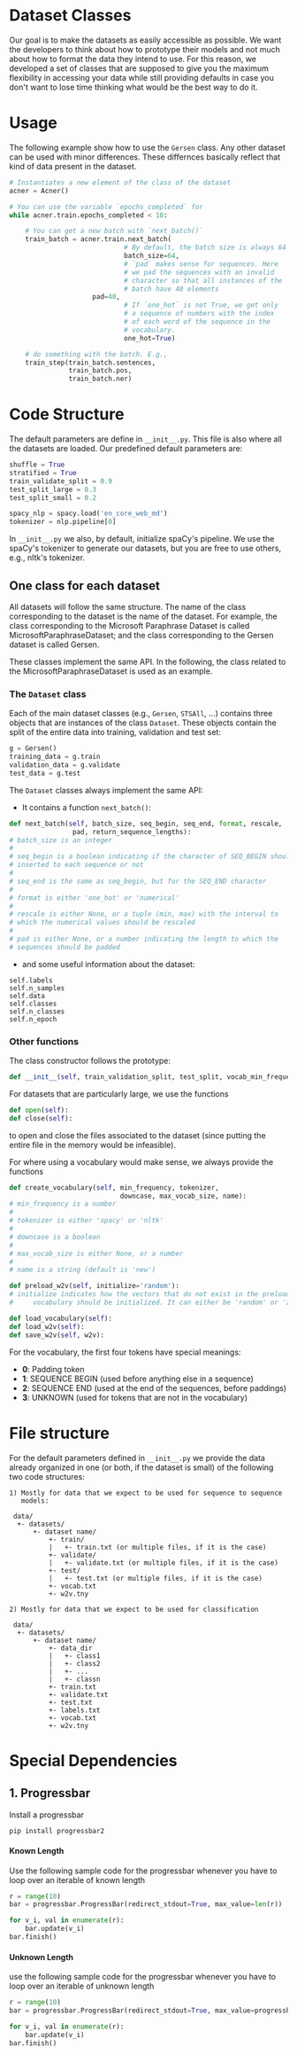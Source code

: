 # Dataset Classes

Our goal is to make the datasets as easily accessible as possible. We
want the developers to think about how to prototype their models and not
much about how to format the data they intend to use. For this reason, we
developed a set of classes that are supposed to give you the maximum
flexibility in accessing your data while still providing defaults in
case you don't want to lose time thinking what would be the best way
to do it.

# Usage

The following example show how to use the `Gersen` class. Any other
dataset can be used with minor differences. These differnces basically
reflect that kind of data present in the dataset.

```python
# Instantiates a new element of the class of the dataset
acner = Acner()

# You can use the variable `epochs_completed` for 
while acner.train.epochs_completed < 10:

    # You can get a new batch with `next_batch()`
    train_batch = acner.train.next_batch(
                             # By default, the batch size is always 64
                             batch_size=64,
                             # `pad` makes sense for sequences. Here
                             # we pad the sequences with an invalid
                             # character so that all instances of the
                             # batch have 40 elements
		             pad=40,
                             # If `one_hot` is not True, we get only
                             # a sequence of numbers with the index
                             # of each word of the sequence in the
                             # vocabulary.
                             one_hot=True)

    # do something with the batch. E.g.,
    train_step(train_batch.sentences,
               train_batch.pos,
               train_batch.ner)
```


# Code Structure

The default parameters are define in `__init__.py`. This file is also
where all the datasets are loaded. Our predefined default parameters
are:

```python
shuffle = True
stratified = True
train_validate_split = 0.9
test_split_large = 0.3
test_split_small = 0.2

spacy_nlp = spacy.load('en_core_web_md')
tokenizer = nlp.pipeline[0]
```

In `__init__.py` we also, by default, initialize spaCy's pipeline.
We use the spaCy's tokenizer to generate our datasets, but you are
free to use others, e.g., nltk's tokenizer.

## One class for each dataset

All datasets will follow the same structure. The name of the class
corresponding to the dataset is the name of the dataset. For example,
the class corresponding to the Microsoft Paraphrase Dataset is called
MicrosoftParaphraseDataset; and the class corresponding to the Gersen
dataset is called Gersen.

These classes implement the same API. In the following, the class
related to the MicrosoftParaphraseDataset is used as an example.

### The `Dataset` class

Each of the main dataset classes (e.g., `Gersen`, `STSAll`, ...)
contains three objects that are instances of the class `Dataset`.
These objects contain the split of the entire data into training,
validation and test set:

```python
g = Gersen()
training_data = g.train
validation_data = g.validate
test_data = g.test
```

The `Dataset` classes always implement the same API:

 * It contains a function `next_batch()`:

```python
def next_batch(self, batch_size, seq_begin, seq_end, format, rescale,
                pad, return_sequence_lengths):
# batch_size is an integer
#
# seq_begin is a boolean indicating if the character of SEQ_BEGIN should be
# inserted to each sequence or not
#
# seq_end is the same as seq_begin, but for the SEQ_END character
#
# format is either 'one_hot' or 'numerical'
#
# rescale is either None, or a tuple (min, max) with the interval to
# which the numerical values should be rescaled
#
# pad is either None, or a number indicating the length to which the
# sequences should be padded
```

 * and some useful information about the dataset:

```
self.labels
self.n_samples
self.data
self.classes
self.n_classes
self.n_epoch
```


### Other functions

The class constructor follows the prototype:

```python
def __init__(self, train_validation_split, test_split, vocab_min_frequency):
```

For datasets that are particularly large, we use the functions

```python
def open(self):
def close(self):
```
to open and close the files associated to the dataset (since putting the
entire file in the memory would be infeasible).

For where using a vocabulary would make sense, we always provide the
functions

```python
def create_vocabulary(self, min_frequency, tokenizer,
                            downcase, max_vocab_size, name):
# min_frequency is a number
#
# tokenizer is either 'spacy' or 'nltk'
#
# downcase is a boolean
#
# max_vocab_size is either None, or a number
#
# name is a string (default is 'new')

def preload_w2v(self, initialize='random'):
# initialize indicates how the vectors that do not exist in the preloaded
#     vocabulary should be initialized. It can either be 'random' or 'zeros'.

def load_vocabulary(self):
def load_w2v(self):
def save_w2v(self, w2v):
```

For the vocabulary, the first four tokens have special meanings:

 * **0**: Padding token
 * **1**: SEQUENCE BEGIN (used before anything else in a sequence)
 * **2**: SEQUENCE END (used at the end of the sequences, before paddings)
 * **3**: UNKNOWN (used for tokens that are not in the vocabulary)


# File structure

For the default parameters defined in `__init__.py` we provide the
data already organized in one (or both, if the dataset is small) of
the following two code structures:


```
1) Mostly for data that we expect to be used for sequence to sequence
   models:

 data/
  +- datasets/
      +- dataset name/
          +- train/
          |   +- train.txt (or multiple files, if it is the case)
          +- validate/
          |   +- validate.txt (or multiple files, if it is the case)
          +- test/
          |   +- test.txt (or multiple files, if it is the case)
          +- vocab.txt
          +- w2v.tny

```

```
2) Mostly for data that we expect to be used for classification

 data/
  +- datasets/
      +- dataset name/
          +- data_dir
          |   +- class1
          |   +- class2
          |   +- ...
          |   +- classn
          +- train.txt
          +- validate.txt
          +- test.txt
          +- labels.txt
          +- vocab.txt
          +- w2v.tny
```

# Special Dependencies

## 1. Progressbar
Install a progressbar

```sh
pip install progressbar2
```

#### Known Length
Use the following sample code for the progressbar whenever you have
to loop over an iterable of known length

```python
r = range(10)
bar = progressbar.ProgressBar(redirect_stdout=True, max_value=len(r))

for v_i, val in enumerate(r):
    bar.update(v_i)
bar.finish()
```

#### Unknown Length
use the following sample code for the progressbar whenever you have
to loop over an iterable of unknown length

```python
r = range(10)
bar = progressbar.ProgressBar(redirect_stdout=True, max_value=progressbar.UnknownLength)

for v_i, val in enumerate(r):
    bar.update(v_i)
bar.finish()
```

